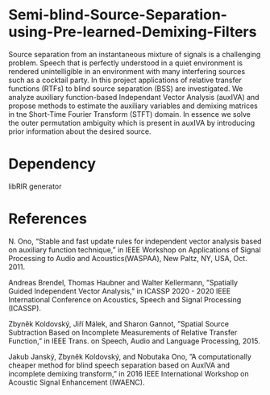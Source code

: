 # Semi-blind-Source-Separation-using-Pre-learned-Demixing-Filters

Source separation from an instantaneous mixture of signals is a challenging problem. Speech that is perfectly understood in a quiet environment is rendered unintelligible in an environment with many interfering sources such as a cocktail party. In this project applications of relative transfer functions (RTFs) to blind source separation (BSS) are investigated. We analyze auxiliary function-based Independant Vector Analysis (auxIVA) and propose methods to estimate the auxiliary variables and demixing matrices in tne Short-Time Fourier Transform (STFT) domain. In essence we solve the outer permutation ambiguity which is present in auxIVA by introducing prior information about the desired source.

# Dependency

libRIR generator

# References

N. Ono, “Stable and fast update rules for independent vector analysis based on
auxiliary function technique,” in IEEE Workshop on Applications of Signal Processing to
Audio and Acoustics(WASPAA), New Paltz, NY, USA, Oct. 2011.

Andreas Brendel, Thomas Haubner and Walter Kellermann, ”Spatially Guided
Independent Vector Analysis,” in ICASSP 2020 - 2020 IEEE International Conference on
Acoustics, Speech and Signal Processing (ICASSP).

Zbyněk Koldovský, Jiří Málek, and Sharon Gannot, ”Spatial Source Subtraction
Based on Incomplete Measurements of Relative Transfer Function,” in IEEE Trans.
on Speech, Audio and Language Processing, 2015.

Jakub Janský, Zbyněk Koldovský, and Nobutaka Ono, ”A computationally cheaper
method for blind speech separation based on AuxIVA and incomplete demixing
transform,” in 2016 IEEE International Workshop on Acoustic Signal Enhancement
(IWAENC).
